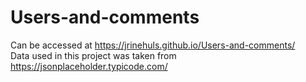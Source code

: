# Users-and-comments

Can be accessed at  https://jrinehuls.github.io/Users-and-comments/ <br>
Data used in this project was taken from https://jsonplaceholder.typicode.com/

